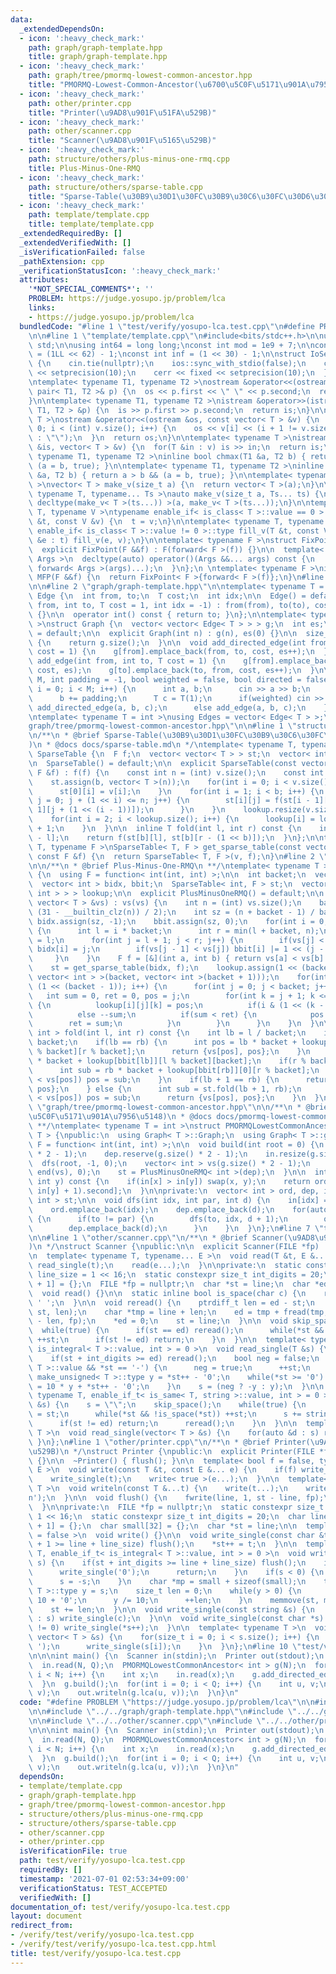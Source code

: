 ```yaml
---
data:
  _extendedDependsOn:
  - icon: ':heavy_check_mark:'
    path: graph/graph-template.hpp
    title: graph/graph-template.hpp
  - icon: ':heavy_check_mark:'
    path: graph/tree/pmormq-lowest-common-ancestor.hpp
    title: "PMORMQ-Lowest-Common-Ancestor(\u6700\u5C0F\u5171\u901A\u7956\u5148)"
  - icon: ':heavy_check_mark:'
    path: other/printer.cpp
    title: "Printer(\u9AD8\u901F\u51FA\u529B)"
  - icon: ':heavy_check_mark:'
    path: other/scanner.cpp
    title: "Scanner(\u9AD8\u901F\u5165\u529B)"
  - icon: ':heavy_check_mark:'
    path: structure/others/plus-minus-one-rmq.cpp
    title: Plus-Minus-One-RMQ
  - icon: ':heavy_check_mark:'
    path: structure/others/sparse-table.cpp
    title: "Sparse-Table(\u30B9\u30D1\u30FC\u30B9\u30C6\u30FC\u30D6\u30EB)"
  - icon: ':heavy_check_mark:'
    path: template/template.cpp
    title: template/template.cpp
  _extendedRequiredBy: []
  _extendedVerifiedWith: []
  _isVerificationFailed: false
  _pathExtension: cpp
  _verificationStatusIcon: ':heavy_check_mark:'
  attributes:
    '*NOT_SPECIAL_COMMENTS*': ''
    PROBLEM: https://judge.yosupo.jp/problem/lca
    links:
    - https://judge.yosupo.jp/problem/lca
  bundledCode: "#line 1 \"test/verify/yosupo-lca.test.cpp\"\n#define PROBLEM \"https://judge.yosupo.jp/problem/lca\"\
    \n\n#line 1 \"template/template.cpp\"\n#include<bits/stdc++.h>\n\nusing namespace\
    \ std;\n\nusing int64 = long long;\nconst int mod = 1e9 + 7;\n\nconst int64 infll\
    \ = (1LL << 62) - 1;\nconst int inf = (1 << 30) - 1;\n\nstruct IoSetup {\n  IoSetup()\
    \ {\n    cin.tie(nullptr);\n    ios::sync_with_stdio(false);\n    cout << fixed\
    \ << setprecision(10);\n    cerr << fixed << setprecision(10);\n  }\n} iosetup;\n\
    \ntemplate< typename T1, typename T2 >\nostream &operator<<(ostream &os, const\
    \ pair< T1, T2 >& p) {\n  os << p.first << \" \" << p.second;\n  return os;\n\
    }\n\ntemplate< typename T1, typename T2 >\nistream &operator>>(istream &is, pair<\
    \ T1, T2 > &p) {\n  is >> p.first >> p.second;\n  return is;\n}\n\ntemplate< typename\
    \ T >\nostream &operator<<(ostream &os, const vector< T > &v) {\n  for(int i =\
    \ 0; i < (int) v.size(); i++) {\n    os << v[i] << (i + 1 != v.size() ? \" \"\
    \ : \"\");\n  }\n  return os;\n}\n\ntemplate< typename T >\nistream &operator>>(istream\
    \ &is, vector< T > &v) {\n  for(T &in : v) is >> in;\n  return is;\n}\n\ntemplate<\
    \ typename T1, typename T2 >\ninline bool chmax(T1 &a, T2 b) { return a < b &&\
    \ (a = b, true); }\n\ntemplate< typename T1, typename T2 >\ninline bool chmin(T1\
    \ &a, T2 b) { return a > b && (a = b, true); }\n\ntemplate< typename T = int64\
    \ >\nvector< T > make_v(size_t a) {\n  return vector< T >(a);\n}\n\ntemplate<\
    \ typename T, typename... Ts >\nauto make_v(size_t a, Ts... ts) {\n  return vector<\
    \ decltype(make_v< T >(ts...)) >(a, make_v< T >(ts...));\n}\n\ntemplate< typename\
    \ T, typename V >\ntypename enable_if< is_class< T >::value == 0 >::type fill_v(T\
    \ &t, const V &v) {\n  t = v;\n}\n\ntemplate< typename T, typename V >\ntypename\
    \ enable_if< is_class< T >::value != 0 >::type fill_v(T &t, const V &v) {\n  for(auto\
    \ &e : t) fill_v(e, v);\n}\n\ntemplate< typename F >\nstruct FixPoint : F {\n\
    \  explicit FixPoint(F &&f) : F(forward< F >(f)) {}\n\n  template< typename...\
    \ Args >\n  decltype(auto) operator()(Args &&... args) const {\n    return F::operator()(*this,\
    \ forward< Args >(args)...);\n  }\n};\n \ntemplate< typename F >\ninline decltype(auto)\
    \ MFP(F &&f) {\n  return FixPoint< F >{forward< F >(f)};\n}\n#line 4 \"test/verify/yosupo-lca.test.cpp\"\
    \n\n#line 2 \"graph/graph-template.hpp\"\n\ntemplate< typename T = int >\nstruct\
    \ Edge {\n  int from, to;\n  T cost;\n  int idx;\n\n  Edge() = default;\n\n  Edge(int\
    \ from, int to, T cost = 1, int idx = -1) : from(from), to(to), cost(cost), idx(idx)\
    \ {}\n\n  operator int() const { return to; }\n};\n\ntemplate< typename T = int\
    \ >\nstruct Graph {\n  vector< vector< Edge< T > > > g;\n  int es;\n\n  Graph()\
    \ = default;\n\n  explicit Graph(int n) : g(n), es(0) {}\n\n  size_t size() const\
    \ {\n    return g.size();\n  }\n\n  void add_directed_edge(int from, int to, T\
    \ cost = 1) {\n    g[from].emplace_back(from, to, cost, es++);\n  }\n\n  void\
    \ add_edge(int from, int to, T cost = 1) {\n    g[from].emplace_back(from, to,\
    \ cost, es);\n    g[to].emplace_back(to, from, cost, es++);\n  }\n\n  void read(int\
    \ M, int padding = -1, bool weighted = false, bool directed = false) {\n    for(int\
    \ i = 0; i < M; i++) {\n      int a, b;\n      cin >> a >> b;\n      a += padding;\n\
    \      b += padding;\n      T c = T(1);\n      if(weighted) cin >> c;\n      if(directed)\
    \ add_directed_edge(a, b, c);\n      else add_edge(a, b, c);\n    }\n  }\n};\n\
    \ntemplate< typename T = int >\nusing Edges = vector< Edge< T > >;\n#line 2 \"\
    graph/tree/pmormq-lowest-common-ancestor.hpp\"\n\n#line 1 \"structure/others/sparse-table.cpp\"\
    \n/**\n * @brief Sparse-Table(\u30B9\u30D1\u30FC\u30B9\u30C6\u30FC\u30D6\u30EB\
    )\n * @docs docs/sparse-table.md\n */\ntemplate< typename T, typename F >\nstruct\
    \ SparseTable {\n  F f;\n  vector< vector< T > > st;\n  vector< int > lookup;\n\
    \n  SparseTable() = default;\n\n  explicit SparseTable(const vector< T > &v, const\
    \ F &f) : f(f) {\n    const int n = (int) v.size();\n    const int b = 32 - __builtin_clz(n);\n\
    \    st.assign(b, vector< T >(n));\n    for(int i = 0; i < v.size(); i++) {\n\
    \      st[0][i] = v[i];\n    }\n    for(int i = 1; i < b; i++) {\n      for(int\
    \ j = 0; j + (1 << i) <= n; j++) {\n        st[i][j] = f(st[i - 1][j], st[i -\
    \ 1][j + (1 << (i - 1))]);\n      }\n    }\n    lookup.resize(v.size() + 1);\n\
    \    for(int i = 2; i < lookup.size(); i++) {\n      lookup[i] = lookup[i >> 1]\
    \ + 1;\n    }\n  }\n\n  inline T fold(int l, int r) const {\n    int b = lookup[r\
    \ - l];\n    return f(st[b][l], st[b][r - (1 << b)]);\n  }\n};\n\ntemplate< typename\
    \ T, typename F >\nSparseTable< T, F > get_sparse_table(const vector< T > &v,\
    \ const F &f) {\n  return SparseTable< T, F >(v, f);\n}\n#line 2 \"structure/others/plus-minus-one-rmq.cpp\"\
    \n\n/**\n * @brief Plus-Minus-One-RMQ\n **/\ntemplate< typename T >\nstruct PlusMinusOneRMQ\
    \ {\n  using F = function< int(int, int) >;\n\n  int backet;\n  vector< T > vs;\n\
    \  vector< int > bidx, bbit;\n  SparseTable< int, F > st;\n  vector< vector< vector<\
    \ int > > > lookup;\n\n  explicit PlusMinusOneRMQ() = default;\n\n  explicit PlusMinusOneRMQ(const\
    \ vector< T > &vs) : vs(vs) {\n    int n = (int) vs.size();\n    backet = max(1,\
    \ (31 - __builtin_clz(n)) / 2);\n    int sz = (n + backet - 1) / backet;\n   \
    \ bidx.assign(sz, -1);\n    bbit.assign(sz, 0);\n    for(int i = 0; i < sz; i++)\
    \ {\n      int l = i * backet;\n      int r = min(l + backet, n);\n      bidx[i]\
    \ = l;\n      for(int j = l + 1; j < r; j++) {\n        if(vs[j] < vs[bidx[i]])\
    \ bidx[i] = j;\n        if(vs[j - 1] < vs[j]) bbit[i] |= 1 << (j - l - 1);\n \
    \     }\n    }\n    F f = [&](int a, int b) { return vs[a] < vs[b] ? a : b; };\n\
    \    st = get_sparse_table(bidx, f);\n    lookup.assign(1 << (backet - 1), vector<\
    \ vector< int > >(backet, vector< int >(backet + 1)));\n    for(int i = 0; i <\
    \ (1 << (backet - 1)); i++) {\n      for(int j = 0; j < backet; j++) {\n     \
    \   int sum = 0, ret = 0, pos = j;\n        for(int k = j + 1; k <= backet; k++)\
    \ {\n          lookup[i][j][k] = pos;\n          if(i & (1 << (k - 1))) ++sum;\n\
    \          else --sum;\n          if(sum < ret) {\n            pos = k;\n    \
    \        ret = sum;\n          }\n        }\n      }\n    }\n  }\n\n  pair< T,\
    \ int > fold(int l, int r) const {\n    int lb = l / backet;\n    int rb = r /\
    \ backet;\n    if(lb == rb) {\n      int pos = lb * backet + lookup[bbit[lb]][l\
    \ % backet][r % backet];\n      return {vs[pos], pos};\n    }\n    int pos = lb\
    \ * backet + lookup[bbit[lb]][l % backet][backet];\n    if(r % backet > 0) {\n\
    \      int sub = rb * backet + lookup[bbit[rb]][0][r % backet];\n      if(vs[sub]\
    \ < vs[pos]) pos = sub;\n    }\n    if(lb + 1 == rb) {\n      return {vs[pos],\
    \ pos};\n    } else {\n      int sub = st.fold(lb + 1, rb);\n      if(vs[sub]\
    \ < vs[pos]) pos = sub;\n      return {vs[pos], pos};\n    }\n  }\n};\n#line 5\
    \ \"graph/tree/pmormq-lowest-common-ancestor.hpp\"\n\n/**\n * @brief PMORMQ-Lowest-Common-Ancestor(\u6700\
    \u5C0F\u5171\u901A\u7956\u5148)\n * @docs docs/pmormq-lowest-common-ancestor.md\n\
    \ **/\ntemplate< typename T = int >\nstruct PMORMQLowestCommonAncestor : Graph<\
    \ T > {\npublic:\n  using Graph< T >::Graph;\n  using Graph< T >::g;\n  using\
    \ F = function< int(int, int) >;\n\n  void build(int root = 0) {\n    ord.reserve(g.size()\
    \ * 2 - 1);\n    dep.reserve(g.size() * 2 - 1);\n    in.resize(g.size());\n  \
    \  dfs(root, -1, 0);\n    vector< int > vs(g.size() * 2 - 1);\n    iota(begin(vs),\
    \ end(vs), 0);\n    st = PlusMinusOneRMQ< int >(dep);\n  }\n\n  int lca(int x,\
    \ int y) const {\n    if(in[x] > in[y]) swap(x, y);\n    return ord[st.fold(in[x],\
    \ in[y] + 1).second];\n  }\n\nprivate:\n  vector< int > ord, dep, in;\n  PlusMinusOneRMQ<\
    \ int > st;\n\n  void dfs(int idx, int par, int d) {\n    in[idx] = (int) ord.size();\n\
    \    ord.emplace_back(idx);\n    dep.emplace_back(d);\n    for(auto &to : g[idx])\
    \ {\n      if(to != par) {\n        dfs(to, idx, d + 1);\n        ord.emplace_back(idx);\n\
    \        dep.emplace_back(d);\n      }\n    }\n  }\n};\n#line 7 \"test/verify/yosupo-lca.test.cpp\"\
    \n\n#line 1 \"other/scanner.cpp\"\n/**\n * @brief Scanner(\u9AD8\u901F\u5165\u529B\
    )\n */\nstruct Scanner {\npublic:\n\n  explicit Scanner(FILE *fp) : fp(fp) {}\n\
    \n  template< typename T, typename... E >\n  void read(T &t, E &... e) {\n   \
    \ read_single(t);\n    read(e...);\n  }\n\nprivate:\n  static constexpr size_t\
    \ line_size = 1 << 16;\n  static constexpr size_t int_digits = 20;\n  char line[line_size\
    \ + 1] = {};\n  FILE *fp = nullptr;\n  char *st = line;\n  char *ed = line;\n\n\
    \  void read() {}\n\n  static inline bool is_space(char c) {\n    return c <=\
    \ ' ';\n  }\n\n  void reread() {\n    ptrdiff_t len = ed - st;\n    memmove(line,\
    \ st, len);\n    char *tmp = line + len;\n    ed = tmp + fread(tmp, 1, line_size\
    \ - len, fp);\n    *ed = 0;\n    st = line;\n  }\n\n  void skip_space() {\n  \
    \  while(true) {\n      if(st == ed) reread();\n      while(*st && is_space(*st))\
    \ ++st;\n      if(st != ed) return;\n    }\n  }\n\n  template< typename T, enable_if_t<\
    \ is_integral< T >::value, int > = 0 >\n  void read_single(T &s) {\n    skip_space();\n\
    \    if(st + int_digits >= ed) reread();\n    bool neg = false;\n    if(is_signed<\
    \ T >::value && *st == '-') {\n      neg = true;\n      ++st;\n    }\n    typename\
    \ make_unsigned< T >::type y = *st++ - '0';\n    while(*st >= '0') {\n      y\
    \ = 10 * y + *st++ - '0';\n    }\n    s = (neg ? -y : y);\n  }\n\n  template<\
    \ typename T, enable_if_t< is_same< T, string >::value, int > = 0 >\n  void read_single(T\
    \ &s) {\n    s = \"\";\n    skip_space();\n    while(true) {\n      char *base\
    \ = st;\n      while(*st && !is_space(*st)) ++st;\n      s += string(base, st);\n\
    \      if(st != ed) return;\n      reread();\n    }\n  }\n\n  template< typename\
    \ T >\n  void read_single(vector< T > &s) {\n    for(auto &d : s) read(d);\n \
    \ }\n};\n#line 1 \"other/printer.cpp\"\n/**\n * @brief Printer(\u9AD8\u901F\u51FA\
    \u529B)\n */\nstruct Printer {\npublic:\n  explicit Printer(FILE *fp) : fp(fp)\
    \ {}\n\n  ~Printer() { flush(); }\n\n  template< bool f = false, typename T, typename...\
    \ E >\n  void write(const T &t, const E &... e) {\n    if(f) write_single(' ');\n\
    \    write_single(t);\n    write< true >(e...);\n  }\n\n  template< typename...\
    \ T >\n  void writeln(const T &...t) {\n    write(t...);\n    write_single('\\\
    n');\n  }\n\n  void flush() {\n    fwrite(line, 1, st - line, fp);\n    st = line;\n\
    \  }\n\nprivate:\n  FILE *fp = nullptr;\n  static constexpr size_t line_size =\
    \ 1 << 16;\n  static constexpr size_t int_digits = 20;\n  char line[line_size\
    \ + 1] = {};\n  char small[32] = {};\n  char *st = line;\n\n  template< bool f\
    \ = false >\n  void write() {}\n\n  void write_single(const char &t) {\n    if(st\
    \ + 1 >= line + line_size) flush();\n    *st++ = t;\n  }\n\n  template< typename\
    \ T, enable_if_t< is_integral< T >::value, int > = 0 >\n  void write_single(T\
    \ s) {\n    if(st + int_digits >= line + line_size) flush();\n    if(s == 0) {\n\
    \      write_single('0');\n      return;\n    }\n    if(s < 0) {\n      write_single('-');\n\
    \      s = -s;\n    }\n    char *mp = small + sizeof(small);\n    typename make_unsigned<\
    \ T >::type y = s;\n    size_t len = 0;\n    while(y > 0) {\n      *--mp = y %\
    \ 10 + '0';\n      y /= 10;\n      ++len;\n    }\n    memmove(st, mp, len);\n\
    \    st += len;\n  }\n\n  void write_single(const string &s) {\n    for(auto &c\
    \ : s) write_single(c);\n  }\n\n  void write_single(const char *s) {\n    while(*s\
    \ != 0) write_single(*s++);\n  }\n\n  template< typename T >\n  void write_single(const\
    \ vector< T > &s) {\n    for(size_t i = 0; i < s.size(); i++) {\n      if(i) write_single('\
    \ ');\n      write_single(s[i]);\n    }\n  }\n};\n#line 10 \"test/verify/yosupo-lca.test.cpp\"\
    \n\n\nint main() {\n  Scanner in(stdin);\n  Printer out(stdout);\n  int N, Q;\n\
    \  in.read(N, Q);\n  PMORMQLowestCommonAncestor< int > g(N);\n  for(int i = 1;\
    \ i < N; i++) {\n    int x;\n    in.read(x);\n    g.add_directed_edge(x, i);\n\
    \  }\n  g.build();\n  for(int i = 0; i < Q; i++) {\n    int u, v;\n    in.read(u,\
    \ v);\n    out.writeln(g.lca(u, v));\n  }\n}\n"
  code: "#define PROBLEM \"https://judge.yosupo.jp/problem/lca\"\n\n#include \"../../template/template.cpp\"\
    \n\n#include \"../../graph/graph-template.hpp\"\n#include \"../../graph/tree/pmormq-lowest-common-ancestor.hpp\"\
    \n\n#include \"../../other/scanner.cpp\"\n#include \"../../other/printer.cpp\"\
    \n\n\nint main() {\n  Scanner in(stdin);\n  Printer out(stdout);\n  int N, Q;\n\
    \  in.read(N, Q);\n  PMORMQLowestCommonAncestor< int > g(N);\n  for(int i = 1;\
    \ i < N; i++) {\n    int x;\n    in.read(x);\n    g.add_directed_edge(x, i);\n\
    \  }\n  g.build();\n  for(int i = 0; i < Q; i++) {\n    int u, v;\n    in.read(u,\
    \ v);\n    out.writeln(g.lca(u, v));\n  }\n}\n"
  dependsOn:
  - template/template.cpp
  - graph/graph-template.hpp
  - graph/tree/pmormq-lowest-common-ancestor.hpp
  - structure/others/plus-minus-one-rmq.cpp
  - structure/others/sparse-table.cpp
  - other/scanner.cpp
  - other/printer.cpp
  isVerificationFile: true
  path: test/verify/yosupo-lca.test.cpp
  requiredBy: []
  timestamp: '2021-07-01 02:53:34+09:00'
  verificationStatus: TEST_ACCEPTED
  verifiedWith: []
documentation_of: test/verify/yosupo-lca.test.cpp
layout: document
redirect_from:
- /verify/test/verify/yosupo-lca.test.cpp
- /verify/test/verify/yosupo-lca.test.cpp.html
title: test/verify/yosupo-lca.test.cpp
---
```

